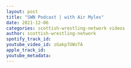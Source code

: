 ```yaml
---
layout: post
title: "SWN Podcast | with Air Myles"
date: 2021-12-06
categories: scottish-wrestling-network videos
author: scottish-wrestling-network
spotify_track_id: 
youtube_video_id: zGakp7UWsTA
apple_track_id: 
youtube_metadata: 
---
```

